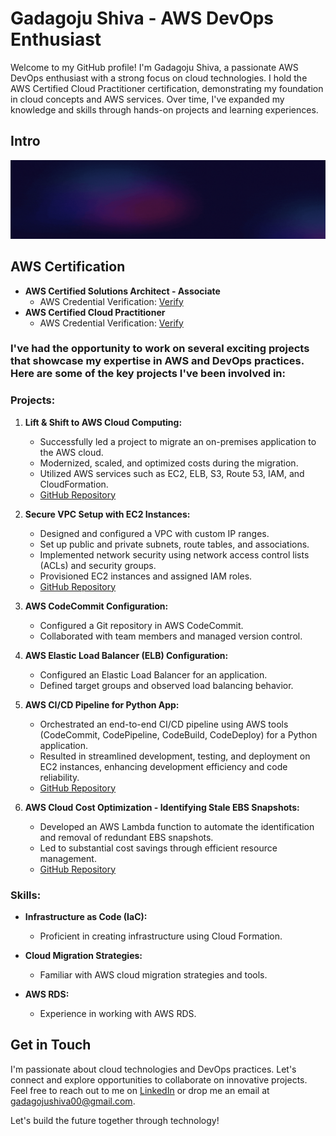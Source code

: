# Gadagoju Shiva - AWS DevOps Enthusiast

Welcome to my GitHub profile! I'm Gadagoju Shiva, a passionate AWS DevOps enthusiast with a strong focus on cloud technologies. I hold the AWS Certified Cloud Practitioner certification, demonstrating my foundation in cloud concepts and AWS services. Over time, I've expanded my knowledge and skills through hands-on projects and learning experiences.
## Intro
![alt text](intro.gif)
## AWS Certification

- **AWS Certified Solutions Architect - Associate**
  - AWS Credential Verification: [Verify](https://www.credly.com/badges/015ecab6-7110-4eb8-a07a-ef88d61bdfbc/public_url)
- **AWS Certified Cloud Practitioner**
  - AWS Credential Verification: [Verify](https://www.credly.com/badges/247ced3f-9c92-433c-92aa-c8895eb59d5f/public_url)

### I've had the opportunity to work on several exciting projects that showcase my expertise in AWS and DevOps practices. Here are some of the key projects I've been involved in:

### Projects:

1. **Lift & Shift to AWS Cloud Computing:**
   - Successfully led a project to migrate an on-premises application to the AWS cloud.
   - Modernized, scaled, and optimized costs during the migration.
   - Utilized AWS services such as EC2, ELB, S3, Route 53, IAM, and CloudFormation.
   - [GitHub Repository](https://github.com/GadagojuShiva/aws-projects/tree/main/AWS-LIFT-AND-SHIFT-PROJECT)

2. **Secure VPC Setup with EC2 Instances:**
   - Designed and configured a VPC with custom IP ranges.
   - Set up public and private subnets, route tables, and associations.
   - Implemented network security using network access control lists (ACLs) and security groups.
   - Provisioned EC2 instances and assigned IAM roles.
   - [GitHub Repository](https://github.com/GadagojuShiva/aws-projects/tree/main/AWS_VPC_with_servers_in_private_subnets_NAT)

3. **AWS CodeCommit Configuration:**
   - Configured a Git repository in AWS CodeCommit.
   - Collaborated with team members and managed version control.

5. **AWS Elastic Load Balancer (ELB) Configuration:**
   - Configured an Elastic Load Balancer for an application.
   - Defined target groups and observed load balancing behavior.
  
6. **AWS CI/CD Pipeline for Python App:**
   - Orchestrated an end-to-end CI/CD pipeline using AWS tools (CodeCommit, CodePipeline, CodeBuild, CodeDeploy) for a Python application.
   - Resulted in streamlined development, testing, and deployment on EC2 instances, enhancing development efficiency and code reliability.
   - [GitHub Repository](https://github.com/GadagojuShiva/aws-projects/tree/main/AWS-End-To-End-CICD-Projects)

7. **AWS Cloud Cost Optimization - Identifying Stale EBS Snapshots:**
   - Developed an AWS Lambda function to automate the identification and removal of redundant EBS snapshots.
   - Led to substantial cost savings through efficient resource management.
   - [GitHub Repository](https://github.com/GadagojuShiva/aws-projects/tree/main/AWS_Cloud_Cost_Optimization_using_lambda_functions)

### Skills:

- **Infrastructure as Code (IaC):**
  - Proficient in creating infrastructure using Cloud Formation.
  
- **Cloud Migration Strategies:**
  - Familiar with AWS cloud migration strategies and tools.
  
- **AWS RDS:**
  - Experience in working with AWS RDS.

## Get in Touch

I'm passionate about cloud technologies and DevOps practices. Let's connect and explore opportunities to collaborate on innovative projects. Feel free to reach out to me on [LinkedIn](https://www.linkedin.com/in/shiva-gadagoju/) or drop me an email at gadagojushiva00@gmail.com.

Let's build the future together through technology!

